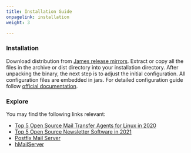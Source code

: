 ```yaml
---
title: Installation Guide
onpagelink: installation
weight: 3

---
```

### **Installation**

Download distribution from [James release mirrors](http://james.apache.org/download.cgi). Extract or copy all the files in the archive or dist directory into your installation directory. After unpacking the binary, the next step is to adjust the initial configuration. All configuration files are embedded in jars. For detailed configuration guide follow [official documentation](https://james.apache.org/server/install.html).


### Explore

You may find the following links relevant:
- [Top 5 Open Source Mail Transfer Agents for Linux in 2020](https://blog.containerize.com/2020/10/02/top-5-open-source-mail-transfer-agents-for-linux-in-2020/)
- [Top 5 Open Source Newsletter Software in 2021](https://blog.containerize.com/2021/04/23/top-5-open-source-newsletter-software-in-2021/)
- [Postfix Mail Server](https://products.containerize.com/transactional-email/postfix/)
- [hMailServer](https://products.containerize.com/transactional-email/hmailserver/)
